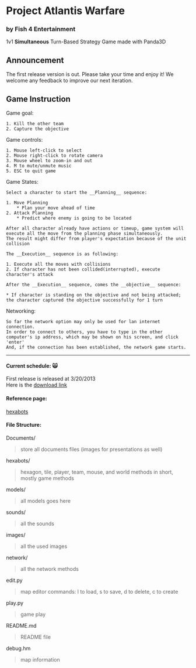 Project Atlantis Warfare
========================
### by Fish 4 Entertainment

1v1 __Simultaneous__ Turn-Based Strategy Game made with Panda3D

Announcement
------------

The first release version is out. Please take your time and enjoy it!
We welcome any feedback to improve our next iteration.

Game Instruction
----------------

Game goal:

	1. Kill the other team
	2. Capture the objective

Game controls:
	
	1. Mouse left-click to select
	2. Mouse right-click to rotate camera
	3. Mouse wheel to zoom-in and out
	4. M to mute/unmute music
	5. ESC to quit game

Game States:

	Select a character to start the __Planning__ sequence:

	1. Move Planning
		* Plan your move ahead of time
	2. Attack Planning
		* Predict where enemy is going to be located
	
	After all character already have actions or timeup, game system will execute all the move from the planning phase simultaneously.  
	The result might differ from player's expectation because of the unit collision

	The __Execution__ sequence is as following:

	1. Execute all the moves with collisions
	2. If character has not been collided(interrupted), execute character's attack

	After the __Execution__ sequence, comes the __objective__ sequence:

	* If character is standing on the objective and not being attacked; the character captured the objective successfully for 1 turn

Networking:

	So far the network option may only be used for lan internet connection.
	In order to connect to others, you have to type in the other computer's ip address, which may be shown on his screen, and click 'enter'
	And, if the connection has been established, the network game starts.

---

#### Current schedule: :scream_cat:

First release is released at 3/20/2013  
Here is the [download link](https://mega.co.nz/#!WhBHEBLC!H_6OkxCyX57_aJEAHfznKAeQsvBurIC4hM9zb3gp2iU)

#### Reference page:

[hexabots](http://code.google.com/p/hexabots/)

#### File Structure:

Documents/
> store all documents files (images for presentations as well)

hexabots/
> hexagon, tile, player, team, mouse, and world methods
> in short, mostly game methods

models/
> all models goes here

sounds/
> all the sounds

images/
> all the used images

network/
> all the network methods

edit.py
> map editor
> commands: l to load, s to save, d to delete, c to create

play.py
> game play

README.md
 > README file

debug.hm
> map information